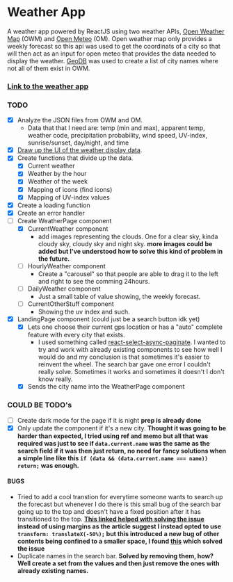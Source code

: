 # Weather App

A weather app powered by ReactJS using two weather APIs, [Open Weather Map](https://openweathermap.org/api) (OWM) and [Open Meteo](https://open-meteo.com/en/docs) (OM). Open weather map only provides a weekly forecast so this api was used to get the coordinats of a city so that will then act as an input for open meteo that provides the data needed to display the weather. [GeoDB](https://rapidapi.com/wirefreethought/api/geodb-cities/) was used to create a list of city names where not all of them exist in OWM.

### [Link to the weather app]()

### TODO

- [x] Analyze the JSON files from OWM and OM.
    - Data that that I need are: temp (min and max), apparent temp, weather code, precipitation probability, wind speed, UV-index, sunrise/sunset, day/night, and time 
- [x] [Draw up the UI of the weather display data](https://github.com/urostripunovic/weather-app/blob/main/public/Weather-App-UI.jpg). 
- [x] Create functions that divide up the data.
    - [x] Current weather
    - [x] Weather by the hour
    - [x] Weather of the week
    - [x] Mapping of icons (find icons)
    - [x] Mapping of UV-index values
- [x] Create a loading function
- [x] Create an error handler
- [ ] Create WeatherPage component
    - [x] CurrentWeather component
        - add images representing the clouds. One for a clear sky, kinda cloudy sky, cloudy sky and night sky. **more images could be added but I've understood how to solve this kind of problem in the future.**
    - [ ] HourlyWeather component
        - Create a "carousel" so that people are able to drag it to the left and right to see the comming 24hours.
    - [ ] DailyWeather component
        - Just a small table of value showing, the weekly forecast.
    - [ ] CurrentOtherStuff component
        - Showing the uv index and such.
- [x] LandingPage component (could just be a search button idk yet)
    - [x] Lets one choose their current gps location or has a "auto" complete feature with every city that exists.
        - I used something called [react-select-async-paginate](https://www.npmjs.com/package/react-select-async-paginate). I wanted to try and work with already existing components to see how well I would do and my conclusion is that sometimes it's easier to reinvent the wheel. The search bar gave one error I couldn't really solve. Sometimes it works and sometimes it doesn't I don't know really.
    - [x] Sends the city name into the WeatherPage component

### COULD BE TODO's
- [ ] Create dark mode for the page if it is night **prep is already done**
- [x] Only update the component if it's a new city. **Thought it was going to be harder than expected, I tried using ref and memo but all that was required was just to see if `data.current.name` was the same as the search field if it was then just return, no need for fancy solutions when a simple line like this `if (data && (data.current.name === name)) return;` was enough.**

#### BUGS
- Tried to add a cool transtion for everytime someone wants to search up the forecast but whenever I do there is this small bug of the search bar going up to the top and doesn't have a fixed position after it has transitioned to the top. **[This linked helped with solving the issue](https://thoughtbot.com/blog/positioning#position) instead of using margins as the article suggest I instead opted to use `transform: translateX(-50%);` but this introduced a new bug of other contents being confined to a smaller space, I found [this](https://stackoverflow.com/questions/41033245/does-position-absolute-conflict-with-flexbox) which solved the issue**
- Duplicate names in the search bar. **Solved by removing them, how? Well create a set from the values and then just remove the ones with already existing names.**